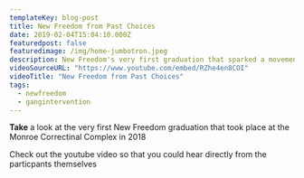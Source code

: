 ```yaml
---
templateKey: blog-post
title: New Freedom from Past Choices
date: 2019-02-04T15:04:10.000Z
featuredpost: false
featuredimage: /img/home-jumbotron.jpeg
description: New Freedom's very first graduation that sparked a movement inside of the institution
videoSourceURL: "https://www.youtube.com/embed/RZhe4en8COI"
videoTitle: "New Freedom from Past Choices"
tags:
  - newfreedom
  - gangintervention
---
```


<!-- ![chemex](/img/home-jumbotron.jpeg) -->

**Take** a look at the very first New Freedom graduation that took place at the Monroe Correctinal Complex in 2018

Check out the youtube video so that you could hear directly from the particpants themselves

